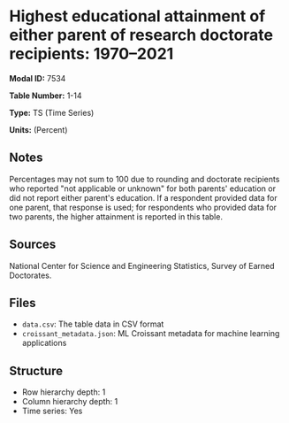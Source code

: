 # Highest educational attainment of either parent of research doctorate recipients: 1970&#8211;2021

**Modal ID:** 7534

**Table Number:** 1-14

**Type:** TS (Time Series)

**Units:** (Percent)

## Notes

Percentages may not sum to 100 due to rounding and doctorate recipients who reported "not applicable or unknown" for both parents' education or did not report either parent's education. If a respondent provided data for one parent, that response is used; for respondents who provided data for two parents, the higher attainment is reported in this table.

## Sources

National Center for Science and Engineering Statistics, Survey of Earned Doctorates.

## Files

- `data.csv`: The table data in CSV format
- `croissant_metadata.json`: ML Croissant metadata for machine learning applications

## Structure

- Row hierarchy depth: 1
- Column hierarchy depth: 1
- Time series: Yes
